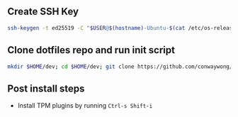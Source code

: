 ## Create SSH Key

```bash
ssh-keygen -t ed25519 -C "$USER@$(hostname)-Ubuntu-$(cat /etc/os-release | awk -F'=' '/VERSION_ID/ {gsub(/"/, "", $2); print $2}')"
```

## Clone dotfiles repo and run init script

```bash
mkdir $HOME/dev; cd $HOME/dev; git clone https://github.com/conwaywong/dotfiles.git; cd dotfiles && ./init.sh
```

## Post install steps

* Install TPM plugins by running `Ctrl-s Shift-i`
